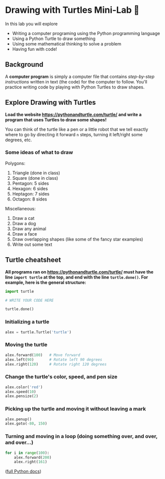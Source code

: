 # Drawing with Turtles Mini-Lab 🐢

In this lab you will explore
- Writing a computer programing using the Python programming language
- Using a Python Turtle to draw something
- Using some mathematical thinking to solve a problem
- Having fun with code!

## Background

A **computer program** is simply a computer file that contains _step-by-step instructions_ written in text (the code) for the computer to follow. You'll practice writing code by playing with Python Turtles to draw shapes.

## Explore Drawing with Turtles

**Load the website https://pythonandturtle.com/turtle/ and write a program that uses Turtles to draw some shapes!**

You can think of the turtle like a pen or a little robot that we tell exactly where to go by directing it forward `n` steps, turning it left/right some degrees, etc.

### Some ideas of what to draw

Polygons:
1. Triangle (done in class)
1. Square (done in class)
1. Pentagon: 5 sides
1. Hexagon: 6 sides
1. Heptagon: 7 sides
1. Octagon: 8 sides

Miscellaneous:
1. Draw a cat
1. Draw a dog
1. Draw any animal
1. Draw a face
1. Draw overlapping shapes (like some of the fancy star examples)
1. Write out some text


## Turtle cheatsheet

**All programs ran on https://pythonandturtle.com/turtle/ must have the line `import turtle` at the top, and end with the line `turtle.done()`. For example, here is the general structure:**

```python
import turtle

# WRITE YOUR CODE HERE

turtle.done()
```

### Initializing a turtle

```python
alex = turtle.Turtle('turtle')
```

### Moving the turtle

```python
alex.forward(100)	# Move forward
alex.left(90)		# Rotate left 90 degrees
alex.right(120)		# Rotate right 120 degrees
```

### Change the turtle's color, speed, and pen size

```python
alex.color('red')
alex.speed(10)
alex.pensize(2)
```

### Picking up the turtle and moving it without leaving a mark

```python
alex.penup()
alex.goto(-80, 150)
```

### Turning and moving in a loop (doing something over, and over, and over...)

```python
for i in range(100):
    alex.forward(200)
    alex.right(161)
```




([full Python docs](https://docs.python.org/3/library/turtle.html))
